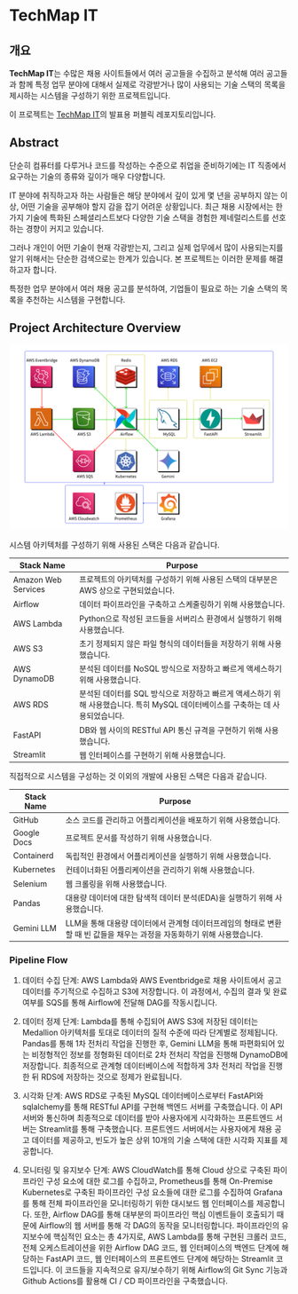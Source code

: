 # TechMap IT

## 개요
**TechMap IT**는 수많은 채용 사이트들에서 여러 공고들을 수집하고 분석해 여러 공고들과 함께 특정 업무 분야에 대해서 실제로 각광받거나 많이 사용되는 기술 스택의 목록을 제시하는 시스템을 구성하기 위한 프로젝트입니다.

이 프로젝트는 [TechMap IT](https://github.com/S0rrow/FTP5.git/)의 발표용 퍼블릭 레포지토리입니다.

## Abstract

단순히 컴퓨터를 다루거나 코드를 작성하는 수준으로 취업을 준비하기에는 IT 직종에서 요구하는 기술의 종류와 깊이가 매우 다양합니다.

IT 분야에 취직하고자 하는 사람들은 해당 분야에서 깊이 있게 몇 년을 공부하지 않는 이상, 어떤 기술을 공부해야 할지 감을 잡기 어려운 상황입니다. 최근 채용 시장에서는 한 가지 기술에 특화된 스페셜리스트보다 다양한 기술 스택을 경험한 제네럴리스트를 선호하는 경향이 커지고 있습니다.

그러나 개인이 어떤 기술이 현재 각광받는지, 그리고 실제 업무에서 많이 사용되는지를 알기 위해서는 단순한 검색으로는 한계가 있습니다. 본 프로젝트는 이러한 문제를 해결하고자 합니다.

특정한 업무 분야에서 여러 채용 공고를 분석하여, 기업들이 필요로 하는 기술 스택의 목록을 추천하는 시스템을 구현합니다.

## Project Architecture Overview

![image](attachments/Flow_chart_overview.png)

시스템 아키텍처를 구성하기 위해 사용된 스택은 다음과 같습니다.

|Stack Name | Purpose|
|---|---|
|Amazon Web Services | 프로젝트의 아키텍처를 구성하기 위해 사용된 스택의 대부분은 AWS 상으로 구현되었습니다.|
|Airflow | 데이터 파이프라인을 구축하고 스케줄링하기 위해 사용했습니다.|
|AWS Lambda | Python으로 작성된 코드들을 서버리스 환경에서 실행하기 위해 사용했습니다.|
|AWS S3 | 초기 정제되지 않은 파일 형식의 데이터들을 저장하기 위해 사용했습니다.|
|AWS DynamoDB | 분석된 데이터를 NoSQL 방식으로 저장하고 빠르게 액세스하기 위해 사용했습니다.|
|AWS RDS | 분석된 데이터를 SQL 방식으로 저장하고 빠르게 액세스하기 위해 사용했습니다. 특히 MySQL 데이터베이스를 구축하는 데 사용되었습니다.|
|FastAPI | DB와 웹 사이의 RESTful API 통신 규격을 구현하기 위해 사용했습니다.|
|Streamlit | 웹 인터페이스를 구현하기 위해 사용했습니다.|

직접적으로 시스템을 구성하는 것 이외의 개발에 사용된 스택은 다음과 같습니다.

|Stack Name | Purpose|
|---|---|
|GitHub |소스 코드를 관리하고 어플리케이션을 배포하기 위해  사용했습니다. |
|Google Docs | 프로젝트 문서를 작성하기 위해 사용했습니다. |
|Containerd | 독립적인 환경에서 어플리케이션을 실행하기 위해 사용했습니다. |
|Kubernetes | 컨테이너화된 어플리케이션을 관리하기 위해 사용했습니다. |
|Selenium | 웹 크롤링을 위해 사용했습니다. |
|Pandas | 대용량 데이터에 대한 탐색적 데이터 분석(EDA)을 실행하기 위해 사용했습니다. |
|Gemini LLM | LLM을 통해 대용량 데이터에서 관계형 데이터프레임의 형태로 변환할 때 빈 값들을 채우는 과정을 자동화하기 위해 사용했습니다. |

### Pipeline Flow

1. 데이터 수집 단계: AWS Lambda와 AWS Eventbridge로 채용 사이트에서 공고 데이터를 주기적으로 수집하고 S3에 저장합니다. 이 과정에서, 수집의 결과 및 완료 여부를 SQS를 통해 Airflow에 전달해 DAG를 작동시킵니다.

2. 데이터 정제 단계: Lambda를 통해 수집되어 AWS S3에 저장된 데이터는 Medallion 아키텍처를 토대로 데이터의 질적 수준에 따라 단계별로 정제됩니다. Pandas를 통해 1차 전처리 작업을 진행한 후, Gemini LLM을 통해 파편화되어 있는 비정형적인 정보를 정형화된 데이터로 2차 전처리 작업을 진행해 DynamoDB에 저장합니다. 최종적으로 관계형 데이터베이스에 적합하게 3차 전처리 작업을 진행한 뒤 RDS에 저장하는 것으로 정제가 완료됩니다.

3. 시각화 단계: AWS RDS로 구축된 MySQL 데이터베이스로부터 FastAPI와 sqlalchemy를 통해 RESTful API를 구현해 백엔드 서버를 구축했습니다. 이 API 서버와 통신하며 최종적으로 데이터를 받아 사용자에게 시각화하는 프론트엔드 서버는 Streamlit를 통해 구축했습니다. 프론트엔드 서버에서는 사용자에게 채용 공고 데이터를 제공하고, 빈도가 높은 상위 10개의 기술 스택에 대한 시각화 지표를 제공합니다.

4. 모니터링 및 유지보수 단계: AWS CloudWatch를 통해 Cloud 상으로 구축된 파이프라인 구성 요소에 대한 로그를 수집하고, Prometheus를 통해 On-Premise Kubernetes로 구축된 파이프라인 구성 요소들에 대한 로그를 수집하여 Grafana를 통해 전체 파이프라인을 모니터링하기 위한 대시보드 웹 인터페이스를 제공합니다. 또한, Airflow DAG를 통해 대부분의 파이프라인 핵심 이벤트들이 호출되기 때문에 Airflow의 웹 서버를 통해 각 DAG의 동작을 모니터링합니다.
파이프라인의 유지보수에 핵심적인 요소는 총 4가지로, AWS Lambda를 통해 구현된 크롤러 코드, 전체 오케스트레이션을 위한 Airflow DAG 코드, 웹 인터페이스의 백엔드 단계에 해당하는 FastAPI 코드, 웹 인터페이스의 프론트엔드 단계에 해당하는 Streamlit 코드입니다. 이 코드들을 지속적으로 유지/보수하기 위해 Airflow의 Git Sync 기능과 Github Actions를 활용해 CI / CD 파이프라인을 구축했습니다.
